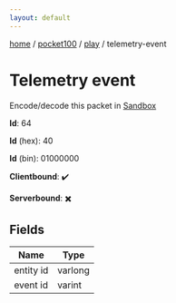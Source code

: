 ```yaml
---
layout: default
---
```


[home](/)  /  [pocket100](/protocol/pocket100)  /  [play](/protocol/pocket100/play)  /  telemetry-event

# Telemetry event

Encode/decode this packet in [Sandbox](../../../sandbox/pocket100#Play.TelemetryEvent)

**Id**: 64

**Id** (hex): 40

**Id** (bin): 01000000

**Clientbound**: ✔️

**Serverbound**: ✖️

## Fields

Name | Type
---|---
entity id | varlong
event id | varint
